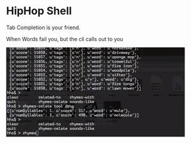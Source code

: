 # HipHop Shell
Tab Completion is your friend.


When Words fail you, but the cli calls out to you

![BSDPunk LOC Graph](thing.gif)

